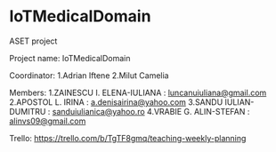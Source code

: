 # IoTMedicalDomain
ASET project

Project name: IoTMedicalDomain

Coordinator:
1.Adrian Iftene
2.Milut Camelia

Members:
1.ZAINESCU I. ELENA-IULIANA : luncanuiuliana@gmail.com
2.APOSTOL L. IRINA : a.denisairina@yahoo.com
3.SANDU IULIAN-DUMITRU : sanduiulianica@yahoo.ro
4.VRABIE G. ALIN-STEFAN : alinvs09@gmail.com

Trello:
https://trello.com/b/TgTF8gmq/teaching-weekly-planning
